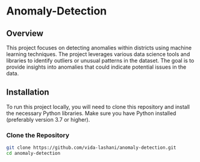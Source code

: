 # Anomaly-Detection

## Overview

This project focuses on detecting anomalies within districts using machine learning techniques. The project leverages various data science tools and libraries to identify outliers or unusual patterns in the dataset. The goal is to provide insights into anomalies that could indicate potential issues in the data.

## Installation

To run this project locally, you will need to clone this repository and install the necessary Python libraries. Make sure you have Python installed (preferably version 3.7 or higher).

### Clone the Repository

```bash
git clone https://github.com/vida-lashani/anomaly-detection.git
cd anomaly-detection
